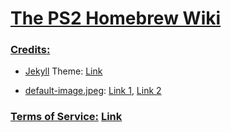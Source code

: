 # [The PS2 Homebrew Wiki](https://ps2wiki.github.io)

### <ins>Credits:</ins>

- [Jekyll](https://jekyllrb.com/) Theme: [Link](https://github.com/jeffreytse/jekyll-theme-yat) 

- [default-image.jpeg](assets/images/default-image.jpeg): [Link 1](https://appagg.com/android/personalization/ps2-clock-live-wallpaper-29940069.html?hl=en), [Link 2](https://play-lh.googleusercontent.com/ncuiYQJRet1tFYJ1C8X6rj8WBLZ1ayfeCq_aClXbycdOBD2JPHMid6aYC2DPr85awWs=w750-h750)

### <ins>Terms of Service:</ins>  [Link](https://ps2wiki.github.io/about.html#terms-of-service)
